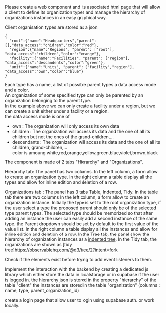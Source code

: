 Please create a web component and its associated html page that will allow a client to define its organization types 
and manage the hierarchy of organizations instances in an easy graphical way.

Client organisation types are stored as a json
```
{
  "root":{"name":"Headquarters","parent":[],"data_access":"chidren","color":"red"},
  "region":{"name":"Regions", "parent": ["root"], "data_access":"children","color":"orange"},
  "facility":{"name":"Facilities", "parent": ["region"], "data_access":"descandents","color":"green"},
  "unit":{"name":"Units", "parent": ["facility","region"], "data_access":"own","color":"blue"}
}
```
Each type has a name, a list of possible parent types a data access mode and a color.  
An organization of some specified type can only be parented by an organization belonging to the parent type.  
In the example above we can only create a facility under a region, but we can create a unit either under a facility or a region.  
the data access mode is one of
* own : The organization will only access its own data
* children : The organization will access its data and the one of all its children but not the ones of the grand-children,...
* descendants : The organization will access its data and the one of all its children, grand-children,...  
color is amoung white,red,orange,yellow,green,blue,violet,brown,black

The component is made of 2 tabs "Hierarchy" and "Organizations".

Hierarchy tab:
The panel has two columns.
In the left column, a form allow to create an organization type.
In the right column a table display all the types and allow for inline edition and deletion of a row.


Organizations tab :
The panel has 3 tabs Table, Indented, Tidy.
In the table tab there are two columns
  In the left column, a form allow to create an organization instance. 
    Initially the type is set to the root organization type, if the user select a type the proposed parent should only be of the selected type parent types.
    The selected type should be memorized so that after adding an instance the user can easily add a second instance of the same type.
    the Parent dropdown should be set by default to the first value of the value list.
  In the right column a table display all the instances and allow for inline edition and deletion of a row.
In the Tree tab, the panel show the hierarchy of organization instances as a [indented tree](https://observablehq.com/@d3/indented-tree).
In the Tidy tab, the organizations are shown as [tidy tree]https://observablehq.com/@d3/tree/2?intent=fork 

Check if the elements exist before trying to add event listeners to them. 

Implement the interaction with the backend by creating a dedicated js library which either store the data in localstorage or in supabase if the user is logged in.
the hierarchy json is stored in the property "hierarchy" of the table "client"
the instances are stored in the table "organization" (columns : name, type, parent_organization_id) 

create a login page that allow user to login using supabase auth. or work locally.

